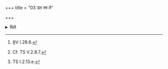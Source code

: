 +++
title = "03 उत स्म ते"

+++

<details><summary>थिते</summary>

3. With uta sna te vanaspate...[^1] having filled (the mortar) with all sorts of herbs, having struck it (with the pestle)[^2] he places it on the central part of the fire-altar-building with idaṁ viṣṇur vi cakrame.[^3]   

[^1]: R̥V I.28.6.  

[^2]: Cf. TS V.2.8.7.  

[^3]: TS I.2.13.e.  
</details>

